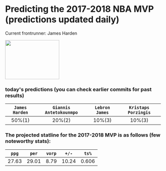 # Predicting the 2017-2018 NBA MVP (predictions updated daily)
Current frontrunner: James Harden

<img src="http://a.espncdn.com/combiner/i?img=/i/headshots/nba/players/full/3992.png&w=350&h=254" width="175" height="127">

### today's predictions (you can check earlier commits for past results)

| `James Harden` | `Giannis Antetokounmpo` | `Lebron James` | `Kristaps Porzingis` |
|:---:|:---:|:---:|:---:|
| 50%(1) | 20%(2) | 10%(3) | 10%(3) |

### The projected statline for the 2017-2018 MVP is as follows (few noteworthy stats):

| `ppg` | `per` | `vorp` | `+/-` | `ts%` |
|:---:|:---:|:---:|:---:|:---:|
| 27.63 | 29.01 | 8.79 | 10.24 | 0.606 |